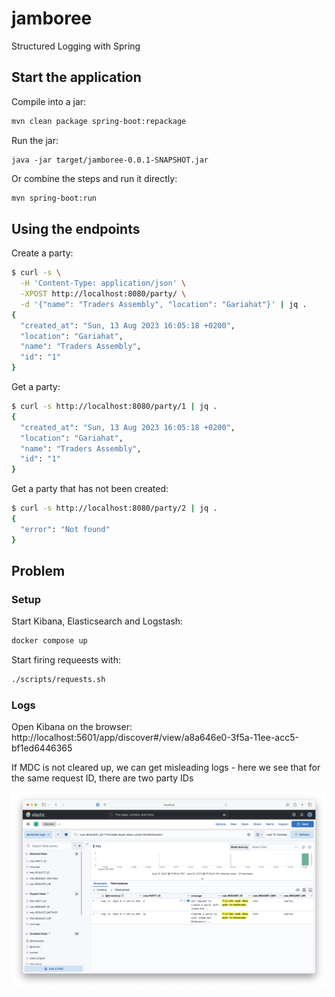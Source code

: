 # jamboree

Structured Logging with Spring

## Start the application

Compile into a jar:

```bash 
mvn clean package spring-boot:repackage 
```

Run the jar:

```
java -jar target/jamboree-0.0.1-SNAPSHOT.jar
```

Or combine the steps and run it directly:

```bash 
mvn spring-boot:run
```

## Using the endpoints

Create a party:

```bash
$ curl -s \
  -H 'Content-Type: application/json' \
  -XPOST http://localhost:8080/party/ \
  -d '{"name": "Traders Assembly", "location": "Gariahat"}' | jq .
{
  "created_at": "Sun, 13 Aug 2023 16:05:18 +0200",
  "location": "Gariahat",
  "name": "Traders Assembly",
  "id": "1"
}
```

Get a party:

```bash
$ curl -s http://localhost:8080/party/1 | jq .
{
  "created_at": "Sun, 13 Aug 2023 16:05:18 +0200",
  "location": "Gariahat",
  "name": "Traders Assembly",
  "id": "1"
}
```

Get a party that has not been created:

```bash
$ curl -s http://localhost:8080/party/2 | jq .
{
  "error": "Not found"
}
```

## Problem

### Setup
Start Kibana, Elasticsearch and Logstash:
```bash
docker compose up
```

Start firing requeests with:
```bash
./scripts/requests.sh
```

### Logs
Open Kibana on the browser: http://localhost:5601/app/discover#/view/a8a646e0-3f5a-11ee-acc5-bf1ed6446365


If MDC is not cleared up, we can get misleading logs - here we see that for the same request ID, there are
two party IDs

![Alt text](src/main/resources/kibana_1.png)